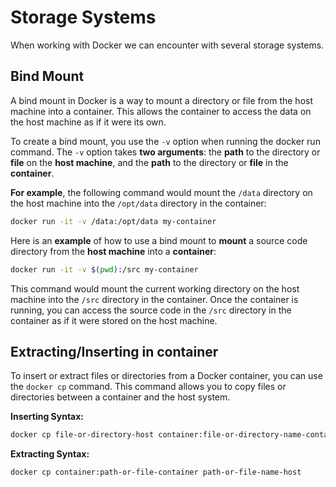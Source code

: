 # Storage Systems

When working with Docker we can encounter with several storage systems.

## Bind Mount

A bind mount in Docker is a way to mount a directory or file from the host machine into a container. This allows the container to access the data on the host machine as if it were its own.

To create a bind mount, you use the `-v` option when running the docker run command. The `-v` option takes **two arguments**: the **path** to the directory or **file** on the **host machine**, and the **path** to the directory or **file** in the **container**.

**For example**, the following command would mount the `/data` directory on the host machine into the `/opt/data` directory in the container:

```sh
docker run -it -v /data:/opt/data my-container
```

Here is an **example** of how to use a bind mount to **mount** a source code directory from the **host machine** into a **container**:

```sh
docker run -it -v $(pwd):/src my-container
```

This command would mount the current working directory on the host machine into the `/src` directory in the container. Once the container is running, you can access the source code in the `/src` directory in the container as if it were stored on the host machine.

## Extracting/Inserting in container

To insert or extract files or directories from a Docker container, you can use the `docker cp` command. This command allows you to copy files or directories between a container and the host system.

**Inserting Syntax:**

```sh
docker cp file-or-directory-host container:file-or-directory-name-container
```

**Extracting Syntax:**

```sh
docker cp container:path-or-file-container path-or-file-name-host
```
